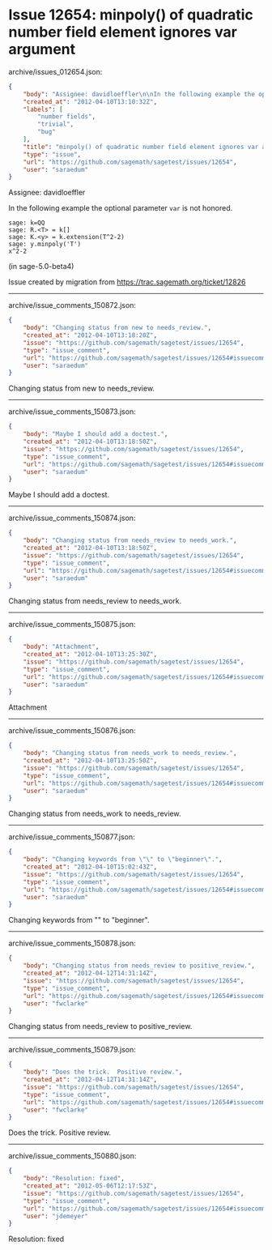 # Issue 12654: minpoly() of quadratic number field element ignores var argument

archive/issues_012654.json:
```json
{
    "body": "Assignee: davidloeffler\n\nIn the following example the optional parameter `var` is not honored.\n\n\n```\nsage: k=QQ\nsage: R.<T> = k[]\nsage: K.<y> = k.extension(T^2-2)\nsage: y.minpoly('T')\nx^2-2\n```\n\n\n(in sage-5.0-beta4)\n\nIssue created by migration from https://trac.sagemath.org/ticket/12826\n\n",
    "created_at": "2012-04-10T13:10:32Z",
    "labels": [
        "number fields",
        "trivial",
        "bug"
    ],
    "title": "minpoly() of quadratic number field element ignores var argument",
    "type": "issue",
    "url": "https://github.com/sagemath/sagetest/issues/12654",
    "user": "saraedum"
}
```
Assignee: davidloeffler

In the following example the optional parameter `var` is not honored.


```
sage: k=QQ
sage: R.<T> = k[]
sage: K.<y> = k.extension(T^2-2)
sage: y.minpoly('T')
x^2-2
```


(in sage-5.0-beta4)

Issue created by migration from https://trac.sagemath.org/ticket/12826





---

archive/issue_comments_150872.json:
```json
{
    "body": "Changing status from new to needs_review.",
    "created_at": "2012-04-10T13:18:20Z",
    "issue": "https://github.com/sagemath/sagetest/issues/12654",
    "type": "issue_comment",
    "url": "https://github.com/sagemath/sagetest/issues/12654#issuecomment-150872",
    "user": "saraedum"
}
```

Changing status from new to needs_review.



---

archive/issue_comments_150873.json:
```json
{
    "body": "Maybe I should add a doctest.",
    "created_at": "2012-04-10T13:18:50Z",
    "issue": "https://github.com/sagemath/sagetest/issues/12654",
    "type": "issue_comment",
    "url": "https://github.com/sagemath/sagetest/issues/12654#issuecomment-150873",
    "user": "saraedum"
}
```

Maybe I should add a doctest.



---

archive/issue_comments_150874.json:
```json
{
    "body": "Changing status from needs_review to needs_work.",
    "created_at": "2012-04-10T13:18:50Z",
    "issue": "https://github.com/sagemath/sagetest/issues/12654",
    "type": "issue_comment",
    "url": "https://github.com/sagemath/sagetest/issues/12654#issuecomment-150874",
    "user": "saraedum"
}
```

Changing status from needs_review to needs_work.



---

archive/issue_comments_150875.json:
```json
{
    "body": "Attachment",
    "created_at": "2012-04-10T13:25:30Z",
    "issue": "https://github.com/sagemath/sagetest/issues/12654",
    "type": "issue_comment",
    "url": "https://github.com/sagemath/sagetest/issues/12654#issuecomment-150875",
    "user": "saraedum"
}
```

Attachment



---

archive/issue_comments_150876.json:
```json
{
    "body": "Changing status from needs_work to needs_review.",
    "created_at": "2012-04-10T13:25:50Z",
    "issue": "https://github.com/sagemath/sagetest/issues/12654",
    "type": "issue_comment",
    "url": "https://github.com/sagemath/sagetest/issues/12654#issuecomment-150876",
    "user": "saraedum"
}
```

Changing status from needs_work to needs_review.



---

archive/issue_comments_150877.json:
```json
{
    "body": "Changing keywords from \"\" to \"beginner\".",
    "created_at": "2012-04-10T15:02:43Z",
    "issue": "https://github.com/sagemath/sagetest/issues/12654",
    "type": "issue_comment",
    "url": "https://github.com/sagemath/sagetest/issues/12654#issuecomment-150877",
    "user": "saraedum"
}
```

Changing keywords from "" to "beginner".



---

archive/issue_comments_150878.json:
```json
{
    "body": "Changing status from needs_review to positive_review.",
    "created_at": "2012-04-12T14:31:14Z",
    "issue": "https://github.com/sagemath/sagetest/issues/12654",
    "type": "issue_comment",
    "url": "https://github.com/sagemath/sagetest/issues/12654#issuecomment-150878",
    "user": "fwclarke"
}
```

Changing status from needs_review to positive_review.



---

archive/issue_comments_150879.json:
```json
{
    "body": "Does the trick.  Positive review.",
    "created_at": "2012-04-12T14:31:14Z",
    "issue": "https://github.com/sagemath/sagetest/issues/12654",
    "type": "issue_comment",
    "url": "https://github.com/sagemath/sagetest/issues/12654#issuecomment-150879",
    "user": "fwclarke"
}
```

Does the trick.  Positive review.



---

archive/issue_comments_150880.json:
```json
{
    "body": "Resolution: fixed",
    "created_at": "2012-05-06T12:17:53Z",
    "issue": "https://github.com/sagemath/sagetest/issues/12654",
    "type": "issue_comment",
    "url": "https://github.com/sagemath/sagetest/issues/12654#issuecomment-150880",
    "user": "jdemeyer"
}
```

Resolution: fixed
